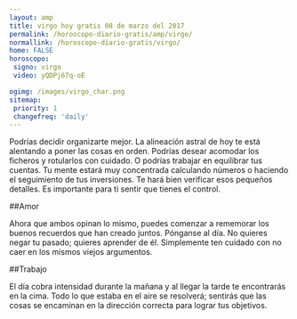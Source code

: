 ```yaml
---
layout: amp
title: virgo hoy gratis 08 de marzo del 2017 
permalink: /horoscopo-diario-gratis/amp/virgo/
normallink: /horoscopo-diario-gratis/virgo/
home: FALSE
horoscopo:
 signo: virgo
 video: yQDPj67q-oE

ogimg: /images/virgo_char.png
sitemap:
 priority: 1
 changefreq: 'daily'
---
```



Podrías decidir organizarte mejor. La alineación astral de hoy te está alentando a poner las cosas en orden. Podrías desear acomodar los ficheros y rotularlos con cuidado. O podrías trabajar en equilibrar tus cuentas. Tu mente estará muy concentrada calculando números o haciendo el seguimiento de tus inversiones. Te hará bien verificar esos pequeños detalles. Es importante para ti sentir que tienes el control.

##Amor

Ahora que ambos opinan lo mismo, puedes comenzar a rememorar los buenos recuerdos que han creado juntos. Pónganse al día. No quieres negar tu pasado; quieres aprender de él. Simplemente ten cuidado con no caer en los mismos viejos argumentos.

##Trabajo

El día cobra intensidad durante la mañana y al llegar la tarde te encontrarás en la cima. Todo lo que estaba en el aire se resolverá; sentirás que las cosas se encaminan en la dirección correcta para lograr tus objetivos.